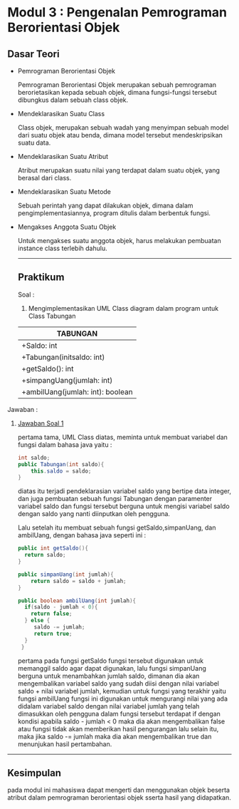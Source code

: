 # Modul 3 : Pengenalan Pemrograman Berorientasi Objek

## Dasar Teori
* Pemrograman Berorientasi Objek 

  Pemrograman Berorientasi Objek merupakan sebuah pemrograman berorietasikan kepada sebuah objek, dimana   fungsi-fungsi tersebut dibungkus dalam sebuah class objek.
* Mendeklarasikan Suatu Class

  Class objek, merupakan sebuah wadah yang menyimpan sebuah model dari suatu objek atau benda, dimana     model tersebut mendeskripsikan suatu data.
* Mendeklarasikan Suatu Atribut

  Atribut merupakan suatu nilai yang terdapat dalam suatu objek, yang berasal dari class.
* Mendeklarasikan Suatu Metode

  Sebuah perintah yang dapat dilakukan objek, dimana dalam pengimplementasiannya, program ditulis         dalam berbentuk fungsi.
* Mengakses Anggota Suatu Objek
  
  Untuk mengakses suatu anggota objek, harus melakukan pembuatan instance class terlebih dahulu.
  
  <hr>
  
  ## Praktikum
  Soal :
  1. Mengimplementasikan UML Class diagram dalam program untuk Class Tabungan
  
  |              TABUNGAN            | 
  | -------------------------------- | 
  | +Saldo: int                      | 
  | +Tabungan(initsaldo: int)        |
  | +getSaldo(): int                 |
  | +simpangUang(jumlah: int)        |
  | +ambilUang(jumlah: int): boolean |
  
Jawaban :
1. [Jawaban Soal 1](https://github.com/kucing31/20104003_Aaliyah-Khalif-Handoyo_S1SEA_Pemrograman2/blob/Modul3/src/Modul3/latihan/LatihanTesTabungan.java)

    pertama tama, UML Class diatas, meminta untuk membuat variabel dan fungsi dalam bahasa java yaitu :
    ```java
    int saldo;
    public Tabungan(int saldo){
        this.saldo = saldo;
    }
    ```
   diatas itu terjadi pendeklarasian variabel saldo yang bertipe data integer, dan juga pembuatan        sebuah fungsi Tabungan dengan paramenter variabel saldo dan fungsi tersebut berguna untuk mengisi      variabel saldo dengan saldo yang nanti diinputkan oleh pengguna. 
   
   Lalu setelah itu membuat sebuah fungsi getSaldo,simpanUang, dan ambilUang, dengan bahasa java          seperti ini :
    ```java
    public int getSaldo(){
      return saldo;
    }
    
    public simpanUang(int jumlah){
        return saldo = saldo + jumlah;
    }
    
    public boolean ambilUang(int jumlah){
      if(saldo - jumlah < 0){
        return false;
      } else {
         saldo -= jumlah;
         return true;
      }
     }
    ```
    pertama pada fungsi getSaldo fungsi tersebut digunakan untuk memanggil saldo agar dapat digunakan, lalu fungsi simpanUang berguna untuk menambahkan jumlah saldo, dimanan dia akan mengembalikan variabel saldo yang sudah diisi dengan nilai variabel saldo + nilai variabel jumlah, kemudian untuk fungsi yang terakhir yaitu fungsi ambilUang fungsi ini digunakan untuk mengurangi nilai yang ada didalam variabel saldo dengan nilai variabel jumlah yang telah dimasukkan oleh pengguna dalam fungsi tersebut terdapat if dengan kondisi apabila saldo - jumlah < 0 maka dia akan mengembalikan false atau fungsi tidak akan memberikan hasil pengurangan lalu selain itu, maka jika saldo -= jumlah maka dia akan mengembalikan true dan menunjukan hasil pertambahan.

<hr>

## Kesimpulan

pada modul ini mahasiswa dapat mengerti dan menggunakan objek beserta atribut dalam pemrograman berorientasi objek sserta hasil yang didapatkan.
    
    
